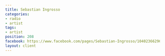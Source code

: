 ```yaml
---
title: Sebastian Ingrosso
categories:
- radio
- artist
tags:
- artist
position: 208
facebook: https://www.facebook.com/pages/Sebastian-Ingrosso/104023662968213
layout: client
---
```


